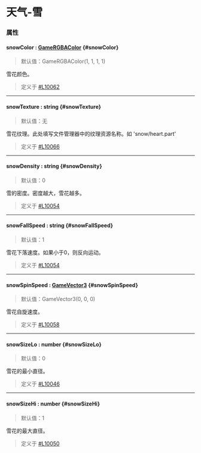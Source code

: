 <script setup>
import '/style.css'
</script>
# 天气-雪

### 属性

#### <font id="API" />snowColor <font id="Type">: [GameRGBAColor](/GameRGBAColor/) </font> {#snowColor}
> 默认值：GameRGBAColor(1, 1, 1, 1)

雪花颜色。

> 定义于 [#L10062](https://github.com/box3lab/arena_dts/blob/main/GameAPI.d.ts#L10062)
---


#### <font id="API" />snowTexture <font id="Type">: string </font>    {#snowTexture}
> 默认值：无

雪花纹理。此处填写文件管理器中的纹理资源名称。如 'snow/heart.part'

> 定义于 [#L10066](https://github.com/box3lab/arena_dts/blob/main/GameAPI.d.ts#L10066)
---


#### <font id="API" />snowDensity <font id="Type">: string </font>   {#snowDensity}
> 默认值：0

雪的密度。密度越大，雪花越多。

> 定义于 [#L10054](https://github.com/box3lab/arena_dts/blob/main/GameAPI.d.ts#L10054)
---


#### <font id="API" />snowFallSpeed <font id="Type">: string </font>   {#snowFallSpeed}
> 默认值：1

雪花下落速度。如果小于0，则反向运动。

> 定义于 [#L10054](https://github.com/box3lab/arena_dts/blob/main/GameAPI.d.ts#L10054)
---


#### <font id="API" />snowSpinSpeed <font id="Type">: [GameVector3](/GameVector3/) </font>{#snowSpinSpeed}
> 默认值：GameVector3(0, 0, 0)

雪花自旋速度。

> 定义于 [#L10058](https://github.com/box3lab/arena_dts/blob/main/GameAPI.d.ts#L10058)
---


#### <font id="API" />snowSizeLo <font id="Type">: number </font>   {#snowSizeLo}
> 默认值：0

雪花的最小直径。

> 定义于 [#L10046](https://github.com/box3lab/arena_dts/blob/main/GameAPI.d.ts#L10046)
---


#### <font id="API" />snowSizeHi <font id="Type">: number </font> {#snowSizeHi}
> 默认值：1

雪花的最大直径。

> 定义于 [#L10050](https://github.com/box3lab/arena_dts/blob/main/GameAPI.d.ts#L10050)